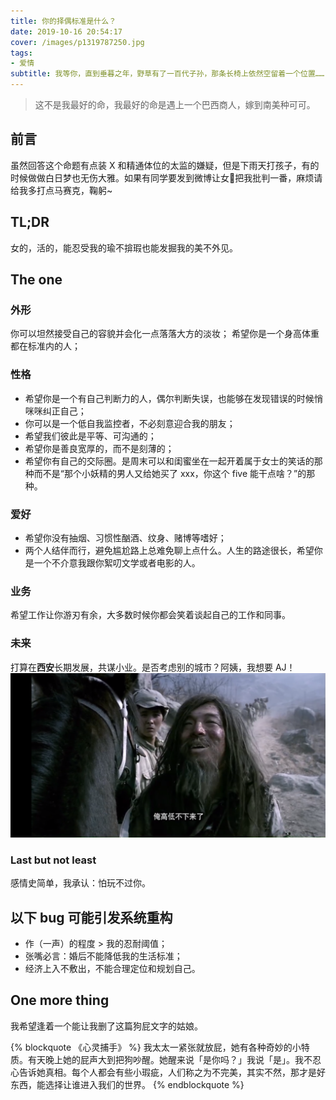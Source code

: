 ```yaml
---
title: 你的择偶标准是什么？
date: 2019-10-16 20:54:17
cover: /images/p1319787250.jpg
tags:
- 爱情
subtitle: 我等你，直到垂暮之年，野草有了一百代子孙，那条长椅上依然空留着一个位置……
---
```

>这不是我最好的命，我最好的命是遇上一个巴西商人，嫁到南美种可可。
## 前言
虽然回答这个命题有点装 X 和精通体位的太监的嫌疑，但是下雨天打孩子，有的时候做做白日梦也无伤大雅。如果有同学要发到微博让女👊把我批判一番，麻烦请给我多打点马赛克，鞠躬~
## TL;DR
女的，活的，能忍受我的瑜不揜瑕也能发掘我的美不外见。
## The one
### 外形
你可以坦然接受自己的容貌并会化一点落落大方的淡妆；
希望你是一个身高体重都在标准内的人；
### 性格
- 希望你是一个有自己判断力的人，偶尔判断失误，也能够在发现错误的时候悄咪咪纠正自己；
- 你可以是一个低自我监控者，不必刻意迎合我的朋友；
- 希望我们彼此是平等、可沟通的；
- 希望你是善良宽厚的，而不是刻薄的；
- 希望你有自己的交际圈。是周末可以和闺蜜坐在一起开着属于女士的笑话的那种而不是“那个小妖精的男人又给她买了 xxx，你这个 five 能干点啥？”的那种。
### 爱好
- 希望你没有抽烟、习惯性酗酒、纹身、赌博等嗜好；
- 两个人结伴而行，避免尴尬路上总难免聊上点什么。人生的路途很长，希望你是一个不介意我跟你絮叨文学或者电影的人。
### 业务
希望工作让你游刃有余，大多数时候你都会笑着谈起自己的工作和同事。
### 未来
打算在**西安**长期发展，共谋小业。是否考虑别的城市？阿姨，我想要 AJ！
![高低不下来了](/images/Snipaste_2019-10-16_22-50-08.png)
### Last but not least
感情史简单，我承认：怕玩不过你。
## 以下 bug 可能引发系统重构
- 作（一声）的程度 > 我的忍耐阈值；
- 张嘴必言：婚后不能降低我的生活标准；
- 经济上入不敷出，不能合理定位和规划自己。

## One more thing
我希望逢着一个能让我删了这篇狗屁文字的姑娘。

{% blockquote 《心灵捕手》 %}
我太太一紧张就放屁，她有各种奇妙的小特质。有天晚上她的屁声大到把狗吵醒。她醒来说「是你吗？」我说「是」。我不忍心告诉她真相。每个人都会有些小瑕疵，人们称之为不完美，其实不然，那才是好东西，能选择让谁进入我们的世界。
{% endblockquote %}

